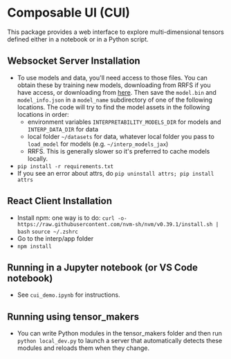 # Composable UI (CUI)

This package provides a web interface to explore multi-dimensional tensors defined either in a notebook or in a Python script.

## Websocket Server Installation
- To use models and data, you'll need access to those files. You can obtain these by training new models, downloading from RRFS if you have access, or downloading from [here](https://github.com/redwoodresearch/interp-assets). Then save the `model.bin` and `model_info.json` in a `model_name` subdirectory of one of the following locations. The code will try to find the model assets in the following locations in order:
  - environment variables `INTERPRETABILITY_MODELS_DIR` for models and `INTERP_DATA_DIR` for data
  - local folder `~/datasets` for data, whatever local folder you pass to `load_model` for models (e.g. `~/interp_models_jax`)
  - RRFS. This is generally slower so it's preferred to cache models locally.
- `pip install -r requirements.txt`
- If you see an error about attrs, do `pip uninstall attrs; pip install attrs`

## React Client Installation
- Install npm: one way is to do:
    `curl -o- https://raw.githubusercontent.com/nvm-sh/nvm/v0.39.1/install.sh | bash`
    `source ~/.zshrc`
- Go to the interp/app folder
- `npm install`

## Running in a Jupyter notebook (or VS Code notebook)

- See `cui_demo.ipynb` for instructions. 

## Running using tensor_makers

- You can write Python modules in the tensor_makers folder and then run `python local_dev.py` to launch a server that automatically detects these modules and reloads them when they change.
